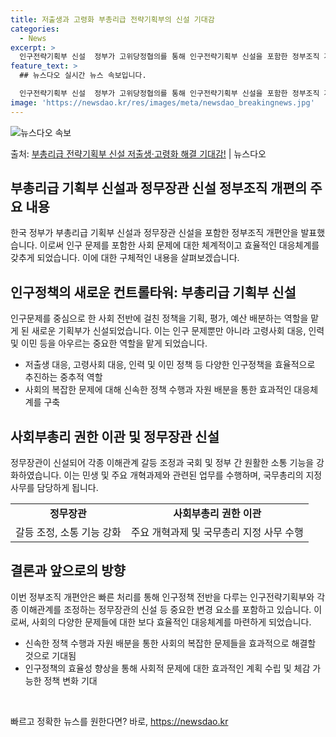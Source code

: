 ```yaml
---
title: 저출생과 고령화 부총리급 전략기획부의 신설 기대감
categories:
  - News
excerpt: >
  인구전략기획부 신설  정부가 고위당정협의를 통해 인구전략기획부 신설을 포함한 정부조직 개편방안을 발표했습니다…
feature_text: >
  ## 뉴스다오 실시간 뉴스 속보입니다.

  인구전략기획부 신설  정부가 고위당정협의를 통해 인구전략기획부 신설을 포함한 정부조직 개편방안을 발표했습니다…
image: 'https://newsdao.kr/res/images/meta/newsdao_breakingnews.jpg'
---
```


![뉴스다오 속보](https://newsdao.kr/res/images/meta/newsdao_breakingnews.jpg)

<p>출처: <a href="https://newsdao.kr/4542" rel="dofollow">부총리급 전략기획부 신설 저출생·고령화 해결 기대감!</a> | 뉴스다오</p>

<h2 data-ke-size="size26">부총리급 기획부 신설과 정무장관 신설 정부조직 개편의 주요 내용</h2>
<p data-ke-size="size16">한국 정부가 부총리급 기획부 신설과 정무장관 신설을 포함한 정부조직 개편안을 발표했습니다. 이로써 인구 문제를 포함한 사회 문제에 대한 체계적이고 효율적인 대응체계를 갖추게 되었습니다. 이에 대한 구체적인 내용을 살펴보겠습니다.</p>

<h2 data-ke-size="size26">인구정책의 새로운 컨트롤타워: 부총리급 기획부 신설</h2>
<p data-ke-size="size16">인구문제를 중심으로 한 사회 전반에 걸친 정책을 기획, 평가, 예산 배분하는 역할을 맡게 된 새로운 기획부가 신설되었습니다. 이는 인구 문제뿐만 아니라 고령사회 대응, 인력 및 이민 등을 아우르는 중요한 역할을 맡게 되었습니다.</p>
<ul>
<li>저출생 대응, 고령사회 대응, 인력 및 이민 정책 등 다양한 인구정책을 효율적으로 추진하는 중추적 역할</li>
<li>사회의 복잡한 문제에 대해 신속한 정책 수행과 자원 배분을 통한 효과적인 대응체계를 구축</li>
</ul>

<h2 data-ke-size="size26">사회부총리 권한 이관 및 정무장관 신설</h2>
<p data-ke-size="size16">정무장관이 신설되어 각종 이해관계 갈등 조정과 국회 및 정부 간 원활한 소통 기능을 강화하였습니다. 이는 민생 및 주요 개혁과제와 관련된 업무를 수행하며, 국무총리의 지정 사무를 담당하게 됩니다.</p>
<table>
<tr>
<td style="text-align: center; height: 17px;"><b>정무장관</b></td>
<td style="text-align: center; height: 17px;"><b>사회부총리 권한 이관</b></td>
</tr>
<tr>
<td style="text-align: center; height: 17px;">갈등 조정, 소통 기능 강화</td>
<td style="text-align: center; height: 17px;">주요 개혁과제 및 국무총리 지정 사무 수행</td>
</tr>
</table>

<h2 data-ke-size="size26">결론과 앞으로의 방향</h2>
<p data-ke-size="size16">이번 정부조직 개편안은 빠른 처리를 통해 인구정책 전반을 다루는 인구전략기획부와 각종 이해관계를 조정하는 정무장관의 신설 등 중요한 변경 요소를 포함하고 있습니다. 이로써, 사회의 다양한 문제들에 대한 보다 효율적인 대응체계를 마련하게 되었습니다.</p>
<ul>
<li>신속한 정책 수행과 자원 배분을 통한 사회의 복잡한 문제들을 효과적으로 해결할 것으로 기대됨</li>
<li>인구정책의 효율성 향상을 통해 사회적 문제에 대한 효과적인 계획 수립 및 체감 가능한 정책 변화 기대</li>
</ul>

<p data-ke-size="size16">&nbsp;</p> 

빠르고 정확한 뉴스를 원한다면? 바로, <a href="https://newsdao.kr" rel="dofollow">https://newsdao.kr</a>


    
